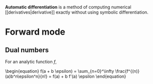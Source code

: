 **Automatic differentiation** is a method of computing numerical [[derivatives|derivative]] exactly without using symbolic differentiation.

# Forward mode

## Dual numbers

For an analytic function $f$, 

\begin{equation}
f(a + b \epsilon) = \sum_{n=0}^\infty \frac{f^{(n)}(a)b^n\epsilon^n}{n!} = f(a) + b f'(a) \epsilon
\end{equation}
